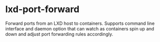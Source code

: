 # lxd-port-forward

Forward ports from an LXD host to containers. Supports command line interface and daemon option that can watch as containers spin up and down and adjust port forwarding rules accordingly. 